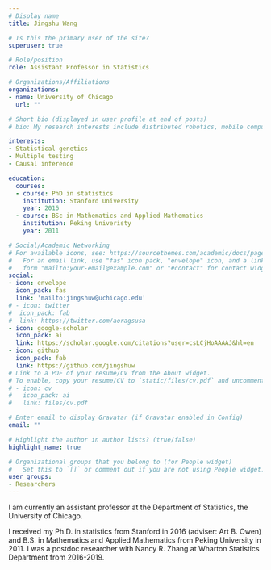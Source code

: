 ```yaml
---
# Display name
title: Jingshu Wang

# Is this the primary user of the site?
superuser: true

# Role/position
role: Assistant Professor in Statistics

# Organizations/Affiliations
organizations:
- name: University of Chicago
  url: ""

# Short bio (displayed in user profile at end of posts)
# bio: My research interests include distributed robotics, mobile computing and programmable matter.

interests:
- Statistical genetics
- Multiple testing
- Causal inference

education:
  courses:
  - course: PhD in statistics
    institution: Stanford University
    year: 2016
  - course: BSc in Mathematics and Applied Mathematics
    institution: Peking Univeristy
    year: 2011

# Social/Academic Networking
# For available icons, see: https://sourcethemes.com/academic/docs/page-builder/#icons
#   For an email link, use "fas" icon pack, "envelope" icon, and a link in the
#   form "mailto:your-email@example.com" or "#contact" for contact widget.
social:
- icon: envelope
  icon_pack: fas
  link: 'mailto:jingshuw@uchicago.edu'
# - icon: twitter
#  icon_pack: fab
#  link: https://twitter.com/aoragsusa
- icon: google-scholar
  icon_pack: ai
  link: https://scholar.google.com/citations?user=csLCjHoAAAAJ&hl=en
- icon: github
  icon_pack: fab
  link: https://github.com/jingshuw
# Link to a PDF of your resume/CV from the About widget.
# To enable, copy your resume/CV to `static/files/cv.pdf` and uncomment the lines below.
# - icon: cv
#   icon_pack: ai
#   link: files/cv.pdf

# Enter email to display Gravatar (if Gravatar enabled in Config)
email: ""

# Highlight the author in author lists? (true/false)
highlight_name: true

# Organizational groups that you belong to (for People widget)
#   Set this to `[]` or comment out if you are not using People widget.
user_groups:
- Researchers
---
```


I am currently an assistant professor at the Department of Statistics, the University of Chicago.

I received my Ph.D. in statistics from Stanford in 2016 (adviser: Art B. Owen) and B.S. in Mathematics and Applied Mathematics from Peking University in 2011. I was a postdoc researcher with Nancy R. Zhang at Wharton Statistics Department from 2016-2019.
